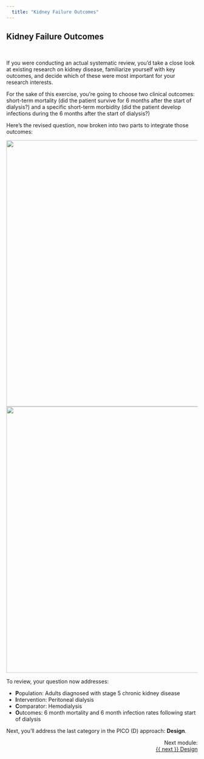 ```yaml
---
  title: "Kidney Failure Outcomes"
---
```



## Kidney Failure Outcomes

<br>
 
If you were conducting an actual systematic review, you’d take a close look at existing research on kidney disease, familiarize yourself with key outcomes, and decide which of these were most important for your research interests. 

For the sake of this exercise, you’re going to choose two clinical outcomes: short-term mortality (did the patient survive for 6 months after the start of dialysis?) and a specific short-term morbidity (did the patient develop infections during the 6 months after the start of dialysis?)

Here’s the revised question, now broken into two parts to integrate those outcomes:

<center>
<img src="{{site.baseurl}}/img/pop7.gif" width="700" >
</center>


<center>
<img src="{{site.baseurl}}/img/pop8.gif" width="700" >
</center>

To review, your question now addresses:

- **P**opulation: Adults diagnosed with stage 5 chronic kidney disease
- **I**ntervention: Peritoneal dialysis
- **C**omparator: Hemodialysis
- **O**utcomes: 6 month mortality and 6 month infection rates following start of dialysis

Next, you’ll address the last category in the PICO (D) approach: **Design**.


<div class="pagination-section" style="text-align: right">
			<div class="title">
				Next module:
			</div>
			<a rel="next" class="next" href="{{ site.baseurl }}/modules/design/design/"> {{ next }} Design
			</a>
		</div>